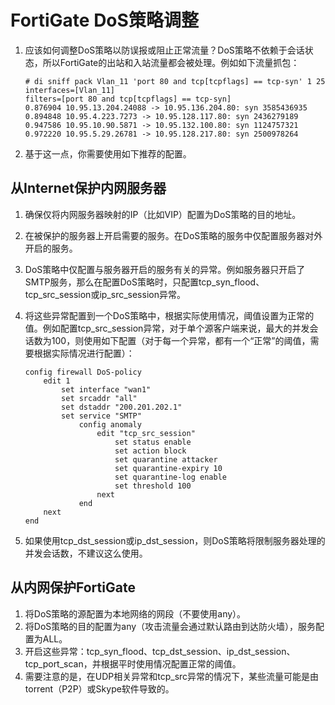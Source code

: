 # FortiGate DoS策略调整

1. 应该如何调整DoS策略以防误报或阻止正常流量？DoS策略不依赖于会话状态，所以FortiGate的出站和入站流量都会被处理。例如如下流量抓包：

   ```
   # di sniff pack Vlan_11 'port 80 and tcp[tcpflags] == tcp-syn' 1 25
   interfaces=[Vlan_11]
   filters=[port 80 and tcp[tcpflags] == tcp-syn]
   0.876904 10.95.13.204.24088 -> 10.95.136.204.80: syn 3585436935
   0.894848 10.95.4.223.7273 -> 10.95.128.117.80: syn 2436279189
   0.947586 10.95.10.90.5871 -> 10.95.132.100.80: syn 1124757321
   0.972220 10.95.5.29.26781 -> 10.95.128.217.80: syn 2500978264
   ```

2. 基于这一点，你需要使用如下推荐的配置。

## 从Internet保护内网服务器

1. 确保仅将内网服务器映射的IP（比如VIP）配置为DoS策略的目的地址。

2. 在被保护的服务器上开启需要的服务。在DoS策略的服务中仅配置服务器对外开启的服务。

3. DoS策略中仅配置与服务器开启的服务有关的异常。例如服务器只开启了SMTP服务，那么在配置DoS策略时，只配置tcp_syn_flood、tcp_src_session或ip_src_session异常。

4. 将这些异常配置到一个DoS策略中，根据实际使用情况，阈值设置为正常的值。例如配置tcp_src_session异常，对于单个源客户端来说，最大的并发会话数为100，则使用如下配置（对于每一个异常，都有一个“正常”的阈值，需要根据实际情况进行配置）：

   ```
   config firewall DoS-policy
       edit 1
           set interface "wan1"
           set srcaddr "all"
           set dstaddr "200.201.202.1"
           set service "SMTP"
               config anomaly
                   edit "tcp_src_session"
                       set status enable
                       set action block
                       set quarantine attacker
                       set quarantine-expiry 10
                       set quarantine-log enable
                       set threshold 100
                   next
               end
       next
   end
   ```

5. 如果使用tcp_dst_session或ip_dst_session，则DoS策略将限制服务器处理的并发会话数，不建议这么使用。

## 从内网保护FortiGate

1. 将DoS策略的源配置为本地网络的网段（不要使用any）。
2. 将DoS策略的目的配置为any（攻击流量会通过默认路由到达防火墙），服务配置为ALL。
3. 开启这些异常：tcp_syn_flood、tcp_dst_session、ip_dst_session、tcp_port_scan，并根据平时使用情况配置正常的阈值。
4. 需要注意的是，在UDP相关异常和tcp_src异常的情况下，某些流量可能是由torrent（P2P）或Skype软件导致的。
